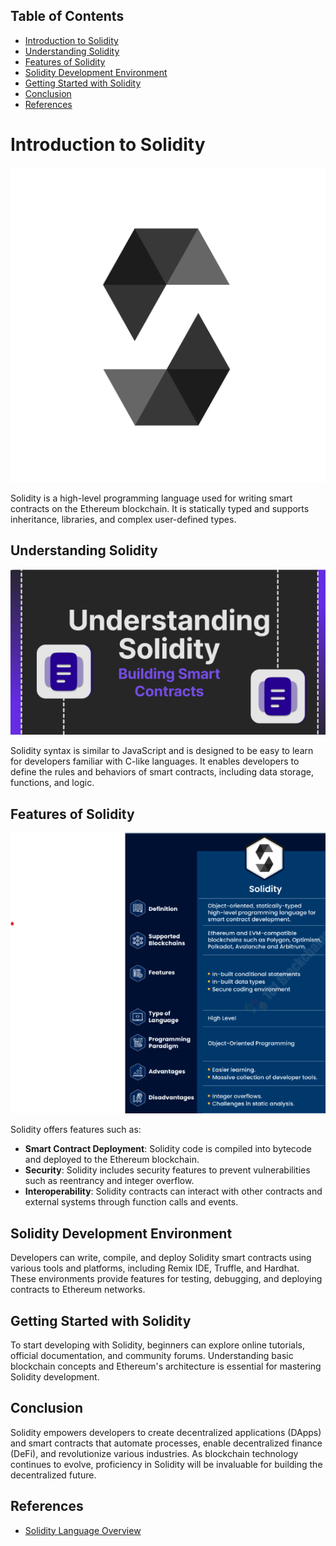 ## Table of Contents
- [Introduction to Solidity](#introduction-to-solidity)
- [Understanding Solidity](#understanding-solidity)
- [Features of Solidity](#features-of-solidity)
- [Solidity Development Environment](#solidity-development-environment)
- [Getting Started with Solidity](#getting-started-with-solidity)
- [Conclusion](#conclution)
- [References](#references)

# Introduction to Solidity

![Solidity Logo](images/solidity_.png "Solidity Logo")

Solidity is a high-level programming language used for writing smart contracts on the Ethereum blockchain. It is statically typed and supports inheritance, libraries, and complex user-defined types.

## Understanding Solidity

![Understanding Solidity](images/understand-solidity_.png "Understanding Solidity")

Solidity syntax is similar to JavaScript and is designed to be easy to learn for developers familiar with C-like languages. It enables developers to define the rules and behaviors of smart contracts, including data storage, functions, and logic.

## Features of Solidity

![Features of Solidity](images/features_of_solidity.png "Features of Solidity")

Solidity offers features such as:

- **Smart Contract Deployment**: Solidity code is compiled into bytecode and deployed to the Ethereum blockchain.
- **Security**: Solidity includes security features to prevent vulnerabilities such as reentrancy and integer overflow.
- **Interoperability**: Solidity contracts can interact with other contracts and external systems through function calls and events.

## Solidity Development Environment


Developers can write, compile, and deploy Solidity smart contracts using various tools and platforms, including Remix IDE, Truffle, and Hardhat. These environments provide features for testing, debugging, and deploying contracts to Ethereum networks.

## Getting Started with Solidity


To start developing with Solidity, beginners can explore online tutorials, official documentation, and community forums. Understanding basic blockchain concepts and Ethereum's architecture is essential for mastering Solidity development.

## Conclusion


Solidity empowers developers to create decentralized applications (DApps) and smart contracts that automate processes, enable decentralized finance (DeFi), and revolutionize various industries. As blockchain technology continues to evolve, proficiency in Solidity will be invaluable for building the decentralized future.

## References

- [Solidity Language Overview](https://docs.soliditylang.org/en/v0.8.24/)
